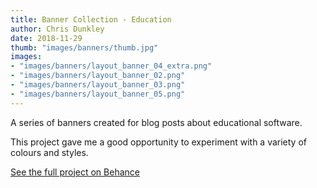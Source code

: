```yaml
---
title: Banner Collection - Education
author: Chris Dunkley
date: 2018-11-29
thumb: "images/banners/thumb.jpg"
images:
- "images/banners/layout_banner_04_extra.png"
- "images/banners/layout_banner_02.png"
- "images/banners/layout_banner_03.png"
- "images/banners/layout_banner_05.png"
---
```


A series of banners created for blog posts about educational software.

This project gave me a good opportunity to experiment with a variety of colours and styles.

<a class="big-button" href="https://www.behance.net/gallery/62622005/Banner-Collection">See the full project on Behance</a>
